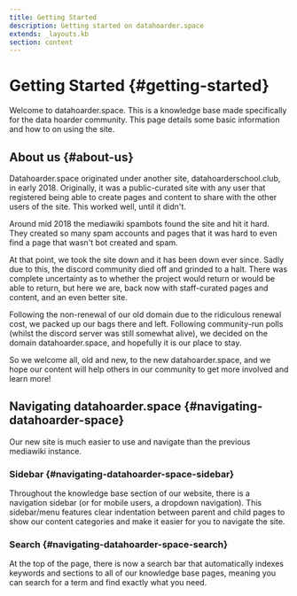```yaml
---
title: Getting Started
description: Getting started on datahoarder.space
extends: _layouts.kb
section: content
---
```


# Getting Started {#getting-started}

Welcome to datahoarder.space. This is a knowledge base made specifically for the data hoarder community. This page details some basic information and how to on using the site.

## About us {#about-us}

Datahoarder.space originated under another site, datahoarderschool.club, in early 2018. Originally, it was a public-curated site with any user that registered being able to create pages and content to share with the other users of the site. This worked well, until it didn't. 

Around mid 2018 the mediawiki spambots found the site and hit it hard. They created so many spam accounts and pages that it was hard to even find a page that wasn't bot created and spam.

At that point, we took the site down and it has been down ever since. Sadly due to this, the discord community died off and grinded to a halt. There was complete uncertainty as to whether the project would return or would be able to return, but here we are, back now with staff-curated pages and content, and an even better site.

Following the non-renewal of our old domain due to the ridiculous renewal cost, we packed up our bags there and left. Following community-run polls (whilst the discord server was still somewhat alive), we decided on the domain datahoarder.space, and hopefully it is our place to stay.

So we welcome all, old and new, to the new datahoarder.space, and we hope our content will help others in our community to get more involved and learn more!

## Navigating datahoarder.space {#navigating-datahoarder-space}

Our new site is much easier to use and navigate than the previous mediawiki instance.

### Sidebar {#navigating-datahoarder-space-sidebar}

Throughout the knowledge base section of our website, there is a navigation sidebar (or for mobile users, a dropdown navigation). This sidebar/menu features clear indentation between parent and child pages to show our content categories and make it easier for you to navigate the site.

### Search {#navigating-datahoarder-space-search}

At the top of the page, there is now a search bar that automatically indexes keywords and sections to all of our knowledge base pages, meaning you can search for a term and find exactly what you need.